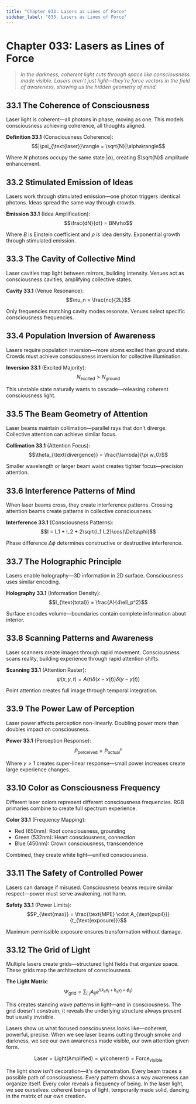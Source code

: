 ```yaml
---
title: "Chapter 033: Lasers as Lines of Force"
sidebar_label: "033. Lasers as Lines of Force"
---
```


# Chapter 033: Lasers as Lines of Force

> *In the darkness, coherent light cuts through space like consciousness made visible. Lasers aren't just light—they're force vectors in the field of awareness, showing us the hidden geometry of mind.*

## 33.1 The Coherence of Consciousness

Laser light is coherent—all photons in phase, moving as one. This models consciousness achieving coherence, all thoughts aligned.

**Definition 33.1** (Consciousness Coherence):
$$|\psi_{\text{laser}}\rangle = \sqrt{N}|\alpha\rangle$$

Where $N$ photons occupy the same state $|\alpha\rangle$, creating $\sqrt{N}$ amplitude enhancement.

## 33.2 Stimulated Emission of Ideas

Lasers work through stimulated emission—one photon triggers identical photons. Ideas spread the same way through crowds.

**Emission 33.1** (Idea Amplification):
$$\frac{dN}{dt} = BN\rho$$

Where $B$ is Einstein coefficient and $\rho$ is idea density. Exponential growth through stimulated emission.

## 33.3 The Cavity of Collective Mind

Laser cavities trap light between mirrors, building intensity. Venues act as consciousness cavities, amplifying collective states.

**Cavity 33.1** (Venue Resonance):
$$\nu_n = \frac{nc}{2L}$$

Only frequencies matching cavity modes resonate. Venues select specific consciousness frequencies.

## 33.4 Population Inversion of Awareness

Lasers require population inversion—more atoms excited than ground state. Crowds must achieve consciousness inversion for collective illumination.

**Inversion 33.1** (Excited Majority):
$$N_{\text{excited}} > N_{\text{ground}}$$

This unstable state naturally wants to cascade—releasing coherent consciousness light.

## 33.5 The Beam Geometry of Attention

Laser beams maintain collimation—parallel rays that don't diverge. Collective attention can achieve similar focus.

**Collimation 33.1** (Attention Focus):
$$\theta_{\text{divergence}} = \frac{\lambda}{\pi w_0}$$

Smaller wavelength or larger beam waist creates tighter focus—precision attention.

## 33.6 Interference Patterns of Mind

When laser beams cross, they create interference patterns. Crossing attention beams create patterns in collective consciousness.

**Interference 33.1** (Consciousness Patterns):
$$I = I_1 + I_2 + 2\sqrt{I_1 I_2}\cos(\Delta\phi)$$

Phase difference $\Delta\phi$ determines constructive or destructive interference.

## 33.7 The Holographic Principle

Lasers enable holography—3D information in 2D surface. Consciousness uses similar encoding.

**Holography 33.1** (Information Density):
$$I_{\text{total}} = \frac{A}{4\ell_p^2}$$

Surface encodes volume—boundaries contain complete information about interior.

## 33.8 Scanning Patterns and Awareness

Laser scanners create images through rapid movement. Consciousness scans reality, building experience through rapid attention shifts.

**Scanning 33.1** (Attention Raster):
$$\psi(x,y,t) = A(t)\delta(x - x(t))\delta(y - y(t))$$

Point attention creates full image through temporal integration.

## 33.9 The Power Law of Perception

Laser power affects perception non-linearly. Doubling power more than doubles impact on consciousness.

**Power 33.1** (Perception Response):
$$P_{\text{perceived}} = P_{\text{actual}}^\gamma$$

Where $\gamma > 1$ creates super-linear response—small power increases create large experience changes.

## 33.10 Color as Consciousness Frequency

Different laser colors represent different consciousness frequencies. RGB primaries combine to create full spectrum experience.

**Color 33.1** (Frequency Mapping):
- Red (650nm): Root consciousness, grounding
- Green (532nm): Heart consciousness, connection
- Blue (450nm): Crown consciousness, transcendence

Combined, they create white light—unified consciousness.

## 33.11 The Safety of Controlled Power

Lasers can damage if misused. Consciousness beams require similar respect—power must serve awakening, not harm.

**Safety 33.1** (Power Limits):
$$P_{\text{max}} = \frac{\text{MPE} \cdot A_{\text{pupil}}}{t_{\text{exposure}}}$$

Maximum permissible exposure ensures transformation without damage.

## 33.12 The Grid of Light

Multiple lasers create grids—structured light fields that organize space. These grids map the architecture of consciousness.

**The Light Matrix**:
$$\Psi_{\text{grid}} = \sum_{i,j} A_{ij} e^{i(k_x x_i + k_y y_j + \phi_{ij})}$$

This creates standing wave patterns in light—and in consciousness. The grid doesn't constrain; it reveals the underlying structure always present but usually invisible.

Lasers show us what focused consciousness looks like—coherent, powerful, precise. When we see laser beams cutting through smoke and darkness, we see our own awareness made visible, our own attention given form.

$$\text{Laser} = \text{Light}(\text{Amplified}) = \psi(\text{coherent}) = \text{Force}_{\text{visible}}$$

The light show isn't decoration—it's demonstration. Every beam traces a possible path of consciousness. Every pattern shows a way awareness can organize itself. Every color reveals a frequency of being. In the laser light, we see ourselves: coherent beings of light, temporarily made solid, dancing in the matrix of our own creation.